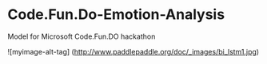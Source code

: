 # Code.Fun.Do-Emotion-Analysis

Model for Microsoft Code.Fun.DO hackathon

![myimage-alt-tag]
(http://www.paddlepaddle.org/doc/_images/bi_lstm1.jpg)
